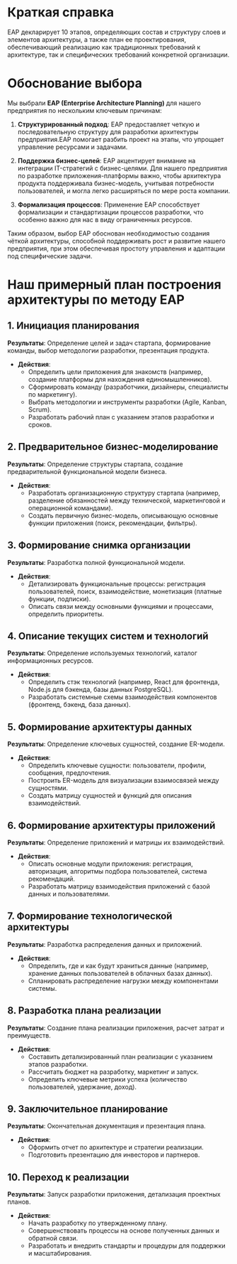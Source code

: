 # Краткая справка
ЕАР декларирует 10 этапов, определяющих состав и структуру слоев и элементов архитектуры, а также план ее проектирования, обеспечивающий реализацию как традиционных требований к архитектуре, так и специфических требований конкретной организации.

# Обоснование выбора
Мы выбрали **EAP (Enterprise Architecture Planning)** для нашего предприятия по нескольким ключевым причинам:

1. **Структурированный подход**: EAP предоставляет четкую и последовательную структуру для разработки архитектуры предприятия.EAP помогает разбить проект на этапы, что упрощает управление ресурсами и задачами.

2. **Поддержка бизнес-целей**: EAP акцентирует внимание на интеграции IT-стратегий с бизнес-целями. Для нашего предприятия по разработке приложения-платформы важно, чтобы архитектура продукта поддерживала бизнес-модель, учитывая потребности пользователей, и могла легко расширяться по мере роста компании.

5. **Формализация процессов**: Применение EAP способствует формализации и стандартизации процессов разработки, что особенно важно для нас в виду ограниченных ресурсов. 

Таким образом, выбор EAP обоснован необходимостью создания чёткой архитектуры, способной поддерживать рост и развитие нашего предприятия, при этом обеспечивая простоту управления и адаптации под специфические задачи.

# Наш примерный план построения архитектуры по методу EAP

## 1. Инициация планирования
**Результаты**: Определение целей и задач стартапа, формирование команды, выбор методологии разработки, презентация продукта.
- **Действия**:
  - Определить цели приложения для знакомств (например, создание платформы для нахождения единомышленников).
  - Сформировать команду (разработчики, дизайнеры, специалисты по маркетингу).
  - Выбрать методологии и инструменты разработки (Agile, Kanban, Scrum).
  - Разработать рабочий план с указанием этапов разработки и сроков.

## 2. Предварительное бизнес-моделирование
**Результаты**: Определение структуры стартапа, создание предварительной функциональной модели бизнеса.
- **Действия**:
  - Разработать организационную структуру стартапа (например, разделение обязанностей между технической, маркетинговой и операционной командами).
  - Создать первичную бизнес-модель, описывающую основные функции приложения (поиск, рекомендации, фильтры).

## 3. Формирование снимка организации
**Результаты**: Разработка полной функциональной модели.
- **Действия**:
  - Детализировать функциональные процессы: регистрация пользователей, поиск, взаимодействие, монетизация (платные функции, подписки).
  - Описать связи между основными функциями и процессами, определить приоритеты.

## 4. Описание текущих систем и технологий
**Результаты**: Определение используемых технологий, каталог информационных ресурсов.
- **Действия**:
  - Определить стэк технологий (например, React для фронтенда, Node.js для бэкенда, базы данных PostgreSQL).
  - Разработать системные схемы взаимодействия компонентов (фронтенд, бэкенд, база данных).

## 5. Формирование архитектуры данных
**Результаты**: Определение ключевых сущностей, создание ER-модели.
- **Действия**:
  - Определить ключевые сущности: пользователи, профили, сообщения, предпочтения.
  - Построить ER-модель для визуализации взаимосвязей между сущностями.
  - Создать матрицу сущностей и функций для описания взаимодействий.

## 6. Формирование архитектуры приложений
**Результаты**: Определение приложений и матрицы их взаимодействий.
- **Действия**:
  - Описать основные модули приложения: регистрация, авторизация, алгоритмы подбора пользователей, система рекомендаций.
  - Разработать матрицу взаимодействия приложений с базой данных и пользователями.

## 7. Формирование технологической архитектуры
**Результаты**: Разработка распределения данных и приложений.
- **Действия**:
  - Определить, где и как будут храниться данные (например, хранение данных пользователей в облачных базах данных).
  - Спланировать распределение нагрузки между компонентами системы.

## 8. Разработка плана реализации
**Результаты**: Создание плана реализации приложения, расчет затрат и преимуществ.
- **Действия**:
  - Составить детализированный план реализации с указанием этапов разработки.
  - Рассчитать бюджет на разработку, маркетинг и запуск.
  - Определить ключевые метрики успеха (количество пользователей, удержание, доход).

## 9. Заключительное планирование
**Результаты**: Окончательная документация и презентация плана.
- **Действия**:
  - Оформить отчет по архитектуре и стратегии реализации.
  - Подготовить презентацию для инвесторов и партнеров.

## 10. Переход к реализации
**Результаты**: Запуск разработки приложения, детализация проектных планов.
- **Действия**:
  - Начать разработку по утвержденному плану.
  - Совершенствовать процессы на основе полученных данных и обратной связи.
  - Разработать и внедрить стандарты и процедуры для поддержки и масштабирования.


